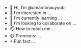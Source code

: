 - 👋 Hi, I’m @umairibnauyyub
- 👀 I’m interested in ...
- 🌱 I’m currently learning ...
- 💞️ I’m looking to collaborate on ...
- 📫 How to reach me ...
- 😄 Pronouns: ...
- ⚡ Fun fact: ...

<!---
umairibnauyyub/umairibnauyyub is a ✨ special ✨ repository because its `README.md` (this file) appears on your GitHub profile.
You can click the Preview link to take a look at your changes.
--->
